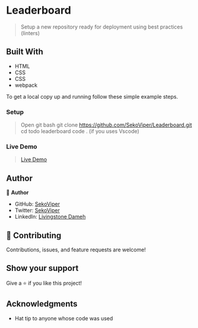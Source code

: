 # Leaderboard

> Setup a new repository ready for deployment using best practices (linters) 

## Built With

- HTML
- CSS
- CSS
- webpack

To get a local copy up and running follow these simple example steps.

### Setup
> Open git bash
> git clone https://github.com/SekoViper/Leaderboard.git
> cd todo leaderboard
> code . (if you uses Vscode)

### Live Demo
> [Live Demo](https://sekoviper.github.io/Leaderboard/dist/)


## Author

👤 **Author**

- GitHub: [SekoViper](https://github.com/SekoViper)
- Twitter: [SekoViper](https://twitter.com/SekoViper)
- LinkedIn: [Livingstone Dameh](https://www.linkedin.com/in/livingstone-dameh/)



## 🤝 Contributing

Contributions, issues, and feature requests are welcome!


## Show your support

Give a ⭐️ if you like this project!

## Acknowledgments

- Hat tip to anyone whose code was used
